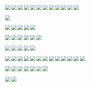 ![](https://i.imghippo.com/files/bHvkP1721593663.gif) ![](https://i.imghippo.com/files/voHxo1721594136.gif) ![](https://i.imghippo.com/files/zWewE1721601784.gif) ![](https://i.imghippo.com/files/g2VQ71727887541.gif) ![](https://i.imghippo.com/files/mHw8323LxM.webp) ![](https://i.imghippo.com/files/tmQe6968Ng.webp) ![](https://i.imghippo.com/files/5ujWc1727887651.gif) ![](https://i.imghippo.com/files/Iqpa1654oQ.webp) ![](https://i.imghippo.com/files/dhqU4475GQs.webp) ![](https://i.imghippo.com/files/yFJS4914GSA.webp) ![](https://i.imghippo.com/files/NMZ1559cIE.webp) ![](https://i.imghippo.com/files/ck9729IO.webp)

![](https://i.imghippo.com/files/hiDNC1727887077.png)

![](https://i.ibb.co/gddY5rL/anti-usuk-stamp-by-anti-giripan-da4a1i1-fullview.png) ![](https://i.imghippo.com/files/yQQWK1721591416.png) ![](https://i.imghippo.com/files/V8kxt1721591654.gif) ![](https://i.imghippo.com/files/T7jef1721591716.gif) ![](https://i.imghippo.com/files/V5f2A1721591774.png)

![](https://i.imghippo.com/files/L6h4y1721592479.jpg) ![](https://i.imghippo.com/files/WGovq1721592514.gif) ![](https://i.imghippo.com/files/uJVa51721592555.jpg) ![](https://i.imghippo.com/files/9krd21721592637.png) ![](https://i.imghippo.com/files/byrGV1721592772.jpg) ![](https://i.imghippo.com/files/4gUTK1721592836.gif)

![](https://i.imghippo.com/files/1ir1n1727886811.gif) ![](https://i.imghippo.com/files/gZ1BP1727887729.gif) ![](https://i.imghippo.com/files/jNXJg1727887809.png) ![](https://i.imghippo.com/files/aWFhW1727887871.png) ![](https://i.imghippo.com/files/O8PiM1727888109.gif)

![](https://i.imghippo.com/files/HWBK4281kZ.gif) ![](https://i.imghippo.com/files/0cFl71727888202.png) ![](https://i.imghippo.com/files/HouDl1727888250.png) ![](https://i.imghippo.com/files/jSM4619FUc.png) ![](https://i.imghippo.com/files/bZr7t1727888428.png) ![](https://i.imghippo.com/files/rEKD5885Ww.webp) ![](https://i.imghippo.com/files/9JIvN1727888478.gif) ![](https://i.imghippo.com/files/Hh56Q1727888721.gif)  ![](https://i.imghippo.com/files/Ncz1R1727889293.png) ![](https://i.imghippo.com/files/rCO9958Sow.png) ![](https://i.imghippo.com/files/JBkl5198MZc.png) ![](https://i.imghippo.com/files/JT2879MEY.png) ![](https://i.imghippo.com/files/Fy1886cV.webp)

![](https://i.imghippo.com/files/e7zLL1721593103.png) ![](https://i.imghippo.com/files/Zyuyn1727889403.png) ![](https://i.imghippo.com/files/DFroZ1721593246.png) ![](https://i.imghippo.com/files/Hf7IN1721593293.png) ![](https://i.imghippo.com/files/SPZ9m1721593599.png) ![](https://i.imghippo.com/files/Xtal51721593736.png) ![](https://i.imghippo.com/files/IXt7503RPU.png)

![](https://i.imghippo.com/files/CpuJ5209TWY.png) ![](https://i.imghippo.com/files/FCH6176YMk.png)




